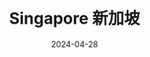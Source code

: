 ---
title: Singapore 新加坡
date: 2024-04-28
weight: 3
resources:
    - src: DSCF5236_cover.JPG
      params:
          cover: true
---